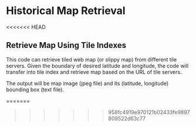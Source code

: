 # Historical Map Retrieval
<<<<<<< HEAD
## Retrieve Map Using Tile Indexes

This code can retrieve tiled web map (or slippy map) from different tile servers. 
Given the boundary of desired latitude and longitude, the code will transfer into tile index and retrieve map based on the URL of tile servers.

The output will be map image (jpeg file) and its (latitude, longitude) bounding box (text file).

=======
>>>>>>> 958fc4919e970121b02433fe9897809522d63c77
